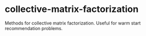 # collective-matrix-factorization
Methods for collective matrix factorization. Useful for warm start recommendation problems.
